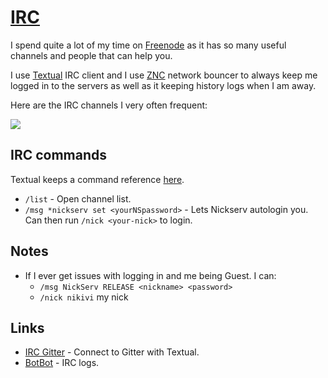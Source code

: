 # [IRC](http://www.wikiwand.com/en/Internet_Relay_Chat)
I spend quite a lot of my time on [Freenode](https://freenode.net/) as it has so many useful channels and people that can help you.

I use [Textual](https://www.codeux.com/textual/ "Textual") IRC client and I use [ZNC](http://www.wikiwand.com/en/ZNC) network bouncer to always keep me logged in to the servers as well as it keeping history logs when I am away.

Here are the IRC channels I very often frequent:

![](https://i.imgur.com/mRizII9.png)

## IRC commands
Textual keeps a command reference [here](https://help.codeux.com/textual/Command-Reference.kb).
- `/list` - Open channel list.
- `/msg *nickserv set <yourNSpassword>` - Lets Nickserv autologin you. Can then run `/nick <your-nick>` to login.

## Notes
- If I ever get issues with logging in and me being Guest. I can:
	- `/msg NickServ RELEASE <nickname> <password>`
	- `/nick nikivi` my nick

## Links
- [IRC Gitter](https://irc.gitter.im/) - Connect to Gitter with Textual.
- [BotBot](https://botbot.me/) - IRC logs.